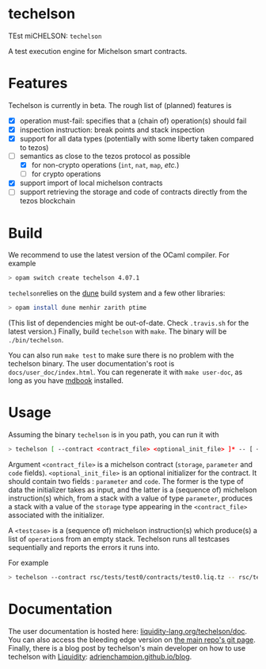 # techelson

TEst miCHELSON: `techelson`

A test execution engine for Michelson smart contracts.

# Features

Techelson is currently in beta. The rough list of (planned) features is

- [x] operation must-fail: specifies that a (chain of) operation(s) should fail
- [x] inspection instruction: break points and stack inspection
- [x] support for all data types (potentially with some liberty taken compared to tezos)
- [ ] semantics as close to the tezos protocol as possible
    - [x] for non-crypto operations (`int`, `nat`, `map`, *etc.*)
    - [ ] for crypto operations
- [x] support import of local michelson contracts
- [ ] support retrieving the storage and code of contracts directly from the tezos blockchain

# Build

We recommend to use the latest version of the OCaml compiler. For example

```bash
> opam switch create techelson 4.07.1
```

`techelson`relies on the [dune] build system and a few other libraries:

```bash
> opam install dune menhir zarith ptime
```

(This list of dependencies might be out-of-date. Check `.travis.sh` for the latest version.) Finally, build `techelson` with `make`. The binary will be `./bin/techelson`.

You can also run `make test` to make sure there is no problem with the techelson binary. The user documentation's root is `docs/user_doc/index.html`. You can regenerate it with `make user-doc`, as long as you have [mdbook] installed.

# Usage

Assuming the binary `techelson` is in you path, you can run it with

```bash
> techelson [ --contract <contract_file> <optional_init_file> ]* -- [ <testcase> ]*
```

Argument `<contract_file>` is a michelson contract (`storage`, `parameter` and `code` fields). `<optional_init_file>` is an optional initializer for the contract. It should contain two fields : `parameter` and `code`. The former is the type of data the initializer takes as input, and the latter is a (sequence of) michelson instruction(s) which, from a stack with a value of type `parameter`, produces a stack with a value of the `storage` type appearing in the `<contract_file>` associated with the initializer.

A `<testcase>` is a (sequence of) michelson instruction(s) which produce(s) a list of `operation`s from an empty stack. Techelson runs all testcases sequentially and reports the errors it runs into.

For example

```bash
> techelson --contract rsc/tests/test0/contracts/test0.liq.tz -- rsc/tests/test0/okay/Test0Test1.techel
```

# Documentation

The user documentation is hosted here: [liquidity-lang.org/techelson/doc]. You can also access the bleeding edge version on [the main repo's git page]. Finally, there is a blog post by techelson's main developer on how to use techelson with [Liquidity]: [adrienchampion.github.io/blog].

[dune]: https://github.com/ocaml/dune (Dune project manager's Github page)
[mdbook]: https://github.com/rust-lang-nursery/mdBook (Mdbook's github repository)
[liquidity-lang.org/techelson/doc]: http://www.liquidity-lang.org/techelson/doc (Techelson's user documentation)
[Liquidity]: http://www.liquidity-lang.org/ (Liquidity's official page)
[adrienchampion.github.io/blog]: https://adrienchampion.github.io/blog/tezos/techelson/with_liquidity/index.html (Using techelson with Liquidity)
[the main repo's git page]: https://ocamlpro.github.io/techelson/user_doc (Techelson's user documentation)